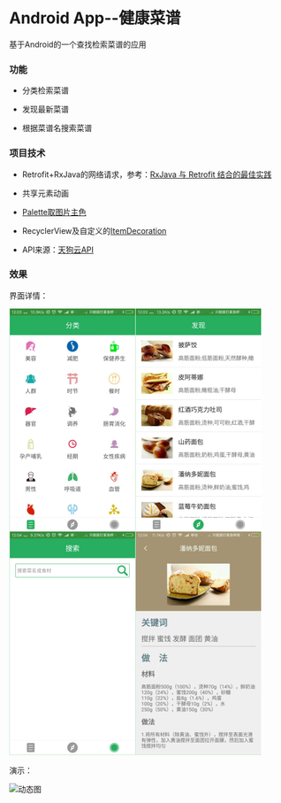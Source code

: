 # Android App--健康菜谱

基于Android的一个查找检索菜谱的应用

### 功能

* 分类检索菜谱

* 发现最新菜谱

* 根据菜谱名搜索菜谱

### 项目技术
* Retrofit+RxJava的网络请求，参考：[RxJava 与 Retrofit 结合的最佳实践](http://gank.io/post/56e80c2c677659311bed9841)

* 共享元素动画

* [Palette取图片主色](https://github.com/bestTao/caipu_android/blob/master/app/src/main/java/com/qiantao/caicai/activity/CookDetailsActivity.java#L38)
* RecyclerView及自定义的[ItemDecoration](https://github.com/bestTao/caipu_android/blob/master/app/src/main/java/com/qiantao/caicai/view/ItemDivider.java)

* API来源：[天狗云API](http://www.tngou.net/doc/cook健康菜谱API接口)



### 效果
界面详情：

![示例图1](./demo/示例图.png)

演示：

![动态图](./demo/demo.gif)

